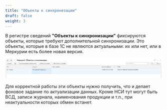 ```yaml
---
title: "Объекты к синхронизации"
draft: false
weight: 3
---
```


В регистре сведений **"Объекты к синхронизации"** фиксируются объекты, которые требуют дополнительной синхронизации. Это объекты, которые в базе 1С не являются актуальными: их или нет, или в Меркурии есть более новая версия.

[![1][1]][1]

Для корректной работы эти объекты нужно получить, что и делает фоновое задание по актуализации данных. Кроме НСИ тут могут быть ВСД, записи журнала, наименования продукции и т.п., при неактуальности которых обмен встанет.

[1]: 1.png
